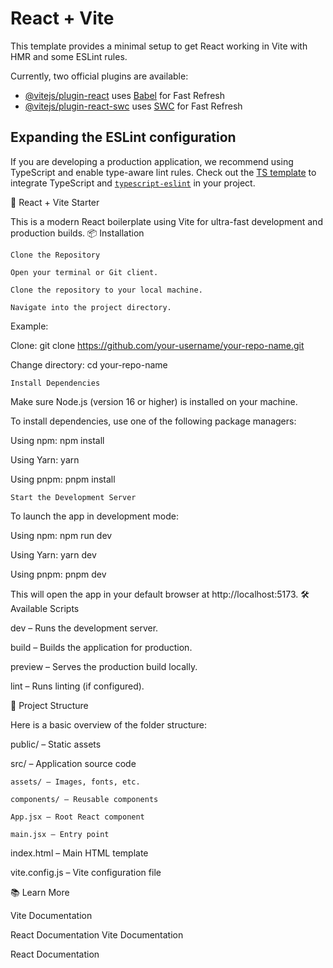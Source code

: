 # React + Vite

This template provides a minimal setup to get React working in Vite with HMR and some ESLint rules.

Currently, two official plugins are available:

- [@vitejs/plugin-react](https://github.com/vitejs/vite-plugin-react/blob/main/packages/plugin-react/README.md) uses [Babel](https://babeljs.io/) for Fast Refresh
- [@vitejs/plugin-react-swc](https://github.com/vitejs/vite-plugin-react-swc) uses [SWC](https://swc.rs/) for Fast Refresh

## Expanding the ESLint configuration

If you are developing a production application, we recommend using TypeScript and enable type-aware lint rules. Check out the [TS template](https://github.com/vitejs/vite/tree/main/packages/create-vite/template-react-ts) to integrate TypeScript and [`typescript-eslint`](https://typescript-eslint.io) in your project.


🚀 React + Vite Starter

This is a modern React boilerplate using Vite for ultra-fast development and production builds. 📦 Installation

    Clone the Repository

    Open your terminal or Git client.

    Clone the repository to your local machine.

    Navigate into the project directory.

Example:

Clone: git clone https://github.com/your-username/your-repo-name.git

Change directory: cd your-repo-name

    Install Dependencies

Make sure Node.js (version 16 or higher) is installed on your machine.

To install dependencies, use one of the following package managers:

Using npm: npm install

Using Yarn: yarn

Using pnpm: pnpm install

    Start the Development Server

To launch the app in development mode:

Using npm: npm run dev

Using Yarn: yarn dev

Using pnpm: pnpm dev

This will open the app in your default browser at http://localhost:5173. 🛠️ Available Scripts

dev – Runs the development server.

build – Builds the application for production.

preview – Serves the production build locally.

lint – Runs linting (if configured).

📁 Project Structure

Here is a basic overview of the folder structure:

public/ – Static assets

src/ – Application source code

    assets/ – Images, fonts, etc.

    components/ – Reusable components

    App.jsx – Root React component

    main.jsx – Entry point

index.html – Main HTML template

vite.config.js – Vite configuration file

📚 Learn More

Vite Documentation

React Documentation
Vite Documentation

React Documentation
